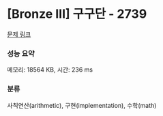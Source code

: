 # [Bronze III] 구구단 - 2739 

[문제 링크](https://www.acmicpc.net/problem/2739) 

### 성능 요약

메모리: 18564 KB, 시간: 236 ms

### 분류

사칙연산(arithmetic), 구현(implementation), 수학(math)


